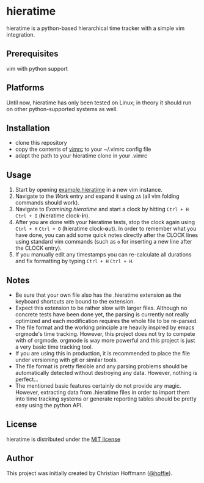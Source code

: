# hieratime
hieratime is a python-based hierarchical time tracker with a simple vim integration.

## Prerequisites
vim with python support

## Platforms
Until now, hieratime has only been tested on Linux; in theory it should run on other python-supported systems as well.

## Installation
- clone this repository
- copy the contents of [vimrc](vimrc) to your ~/.vimrc config file
- adapt the path to your hieratime clone in your .vimrc

## Usage
1. Start by opening [example.hieratime](example.hieratime) in a new vim instance.
2. Navigate to the *Work* entry and expand it using `zA` (all vim folding commands should work).
3. Navigate to *Examining hieratime* and start a clock by hitting `Ctrl + H` `Ctrl + I` (**h**ieratime clock-**i**n).
4. After you are done with your hieratime tests, stop the clock again using `Ctrl + H` `Ctrl + O` (**h**ieratime clock-**o**ut). In order to remember what you have done, you can add some quick notes directly after the CLOCK lines using standard vim commands (such as `o` for inserting a new line after the CLOCK entry).
5. If you manually edit any timestamps you can re-calculate all durations and fix formatting by typing `Ctrl + H` `Ctrl + H`.

## Notes
- Be sure that your own file also has the .hieratime extension as the keyboard shortcuts are bound to the extension.
- Expect this extension to be rather slow with larger files. Although no concrete tests have been done yet, the parsing is currently not really optimized and each modification requires the whole file to be re-parsed.
- The file format and the working principle are heavily inspired by emacs orgmode's time tracking. However, this project does not try to compete with of orgmode. orgmode is way more powerful and this project is just a very basic time tracking tool.
- If you are using this in production, it is recommended to place the file under versioning with git or similar tools.
- The file format is pretty flexible and any parsing problems should be automatically detected without destroying any data. However, nothing is perfect...
- The mentioned basic features certainly do not provide any magic. However, extracting data from .hieratime files in order to import them into time tracking systems or generate reporting tables should be pretty easy using the python API.

## License
hieratime is distributed under the [MIT license](LICENSE.MIT)

## Author
This project was initially created by Christian Hoffmann ([@hoffie](https://github.com/hoffie)).
